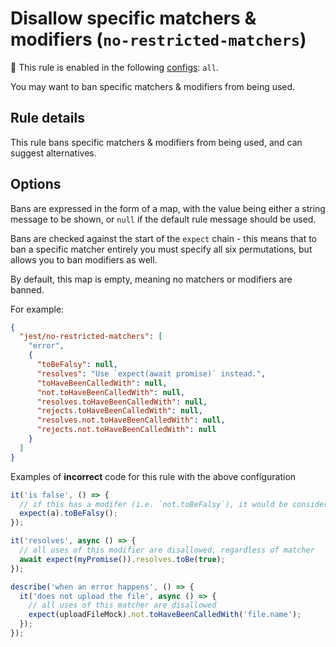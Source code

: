 # Disallow specific matchers & modifiers (`no-restricted-matchers`)

<!-- RULE_NOTICE -- Generated by `yarn tools:regenerate-docs` -->

<!-- prettier-ignore -->
💼 This rule is enabled in the following [configs](https://github.com/jest-community/eslint-plugin-jest#shareable-configurations): `all`.

<!-- /RULE_NOTICE -->

You may want to ban specific matchers & modifiers from being used.

## Rule details

This rule bans specific matchers & modifiers from being used, and can suggest
alternatives.

## Options

Bans are expressed in the form of a map, with the value being either a string
message to be shown, or `null` if the default rule message should be used.

Bans are checked against the start of the `expect` chain - this means that to
ban a specific matcher entirely you must specify all six permutations, but
allows you to ban modifiers as well.

By default, this map is empty, meaning no matchers or modifiers are banned.

For example:

```json
{
  "jest/no-restricted-matchers": [
    "error",
    {
      "toBeFalsy": null,
      "resolves": "Use `expect(await promise)` instead.",
      "toHaveBeenCalledWith": null,
      "not.toHaveBeenCalledWith": null,
      "resolves.toHaveBeenCalledWith": null,
      "rejects.toHaveBeenCalledWith": null,
      "resolves.not.toHaveBeenCalledWith": null,
      "rejects.not.toHaveBeenCalledWith": null
    }
  ]
}
```

Examples of **incorrect** code for this rule with the above configuration

```js
it('is false', () => {
  // if this has a modifer (i.e. `not.toBeFalsy`), it would be considered fine
  expect(a).toBeFalsy();
});

it('resolves', async () => {
  // all uses of this modifier are disallowed, regardless of matcher
  await expect(myPromise()).resolves.toBe(true);
});

describe('when an error happens', () => {
  it('does not upload the file', async () => {
    // all uses of this matcher are disallowed
    expect(uploadFileMock).not.toHaveBeenCalledWith('file.name');
  });
});
```
